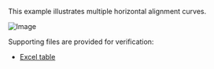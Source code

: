 This example illustrates multiple horizontal alignment curves.

![Image](../../../../figures/examples/ex-horizontal-alignment.png)

Supporting files are provided for verification:

* [Excel table](../../../../figures/examples/ex-horizontal-alignment.xlsx)